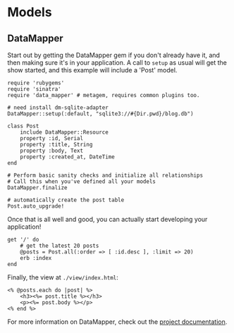 Models
======

DataMapper
----------

Start out by getting the DataMapper gem if you don't already have it, and then
making sure it's in your application. A call to `setup` as usual will get the
show started, and this example will include a 'Post' model.

    require 'rubygems'
    require 'sinatra'
    require 'data_mapper' # metagem, requires common plugins too.

    # need install dm-sqlite-adapter
    DataMapper::setup(:default, "sqlite3://#{Dir.pwd}/blog.db")

    class Post
        include DataMapper::Resource
        property :id, Serial
        property :title, String
        property :body, Text
        property :created_at, DateTime
    end

    # Perform basic sanity checks and initialize all relationships
    # Call this when you've defined all your models
    DataMapper.finalize

    # automatically create the post table
    Post.auto_upgrade!

Once that is all well and good, you can actually start developing your
application!

    get '/' do
        # get the latest 20 posts
        @posts = Post.all(:order => [ :id.desc ], :limit => 20)
        erb :index
    end

Finally, the view at `./view/index.html`:

    <% @posts.each do |post| %>
        <h3><%= post.title %></h3>
        <p><%= post.body %></p>
    <% end %>

For more information on DataMapper, check out the [project
documentation](http://datamapper.org/docs/ "DataMapper").
